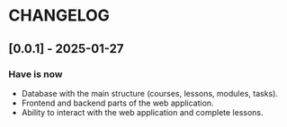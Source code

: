 # CHANGELOG

## [0.0.1] -  2025-01-27

### Have is now
- Database with the main structure (courses, lessons, modules, tasks).
- Frontend and backend parts of the web application.
- Ability to interact with the web application and complete lessons.